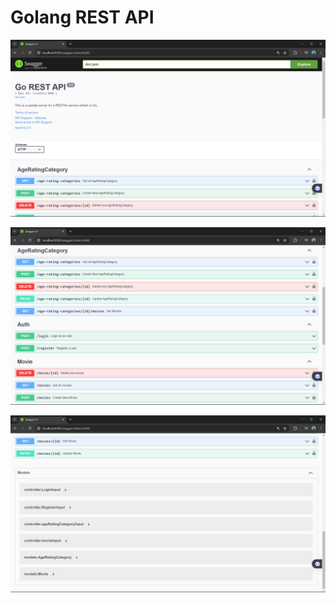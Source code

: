 # Golang REST API

![alt text](<img/2024-05-09 (3).png>)

![alt text](<img/2024-05-09 (4).png>)

![alt text](<img/2024-05-09 (5).png>)
